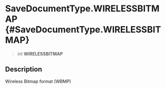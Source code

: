 SaveDocumentType.WIRELESSBITMAP {#SaveDocumentType.WIRELESSBITMAP}
===============================

> int **WIRELESSBITMAP**

Description
-----------

Wireless Bitmap format (WBMP)
